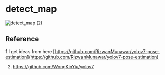 # detect_map


![detect_map (2)](https://user-images.githubusercontent.com/106456346/205005129-615cec8e-9d77-479e-a72e-afcc015bcb77.gif)







## Reference
1.I get ideas from here   [https://github.com/RizwanMunawar/yolov7-pose-estimation](https://github.com/RizwanMunawar/yolov7-pose-estimation)

2. https://github.com/WongKinYiu/yolov7
